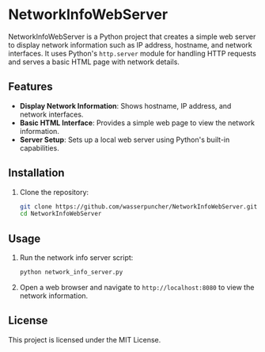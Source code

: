 # NetworkInfoWebServer

NetworkInfoWebServer is a Python project that creates a simple web server to display network information such as IP address, hostname, and network interfaces. It uses Python's `http.server` module for handling HTTP requests and serves a basic HTML page with network details.

## Features

- **Display Network Information**: Shows hostname, IP address, and network interfaces.
- **Basic HTML Interface**: Provides a simple web page to view the network information.
- **Server Setup**: Sets up a local web server using Python's built-in capabilities.

## Installation

1. Clone the repository:
    ```bash
    git clone https://github.com/wasserpuncher/NetworkInfoWebServer.git
    cd NetworkInfoWebServer
    ```

## Usage

1. Run the network info server script:
    ```bash
    python network_info_server.py
    ```
2. Open a web browser and navigate to `http://localhost:8080` to view the network information.

## License

This project is licensed under the MIT License.
